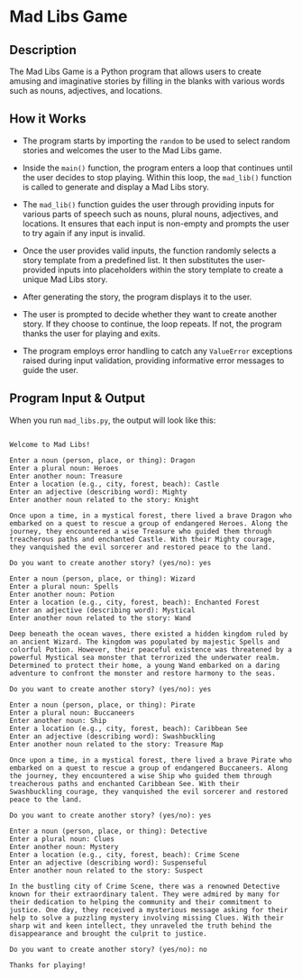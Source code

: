 # Mad Libs Game

## Description

The Mad Libs Game is a Python program that allows users to create amusing and imaginative stories by filling in the blanks with various words such as nouns, adjectives, and locations.

## How it Works

- The program starts by importing the `random` to be used to select random stories and welcomes the user to the Mad Libs game.

- Inside the `main()` function, the program enters a loop that continues until the user decides to stop playing. Within this loop, the `mad_lib()` function is called to generate and display a Mad Libs story.

- The `mad_lib()` function guides the user through providing inputs for various parts of speech such as nouns, plural nouns, adjectives, and locations. It ensures that each input is non-empty and prompts the user to try again if any input is invalid.

- Once the user provides valid inputs, the function randomly selects a story template from a predefined list. It then substitutes the user-provided inputs into placeholders within the story template to create a unique Mad Libs story.

- After generating the story, the program displays it to the user.

- The user is prompted to decide whether they want to create another story. If they choose to continue, the loop repeats. If not, the program thanks the user for playing and exits.

- The program employs error handling to catch any `ValueError` exceptions raised during input validation, providing informative error messages to guide the user.

## Program Input & Output

When you run `mad_libs.py`, the output will look like this:

```

Welcome to Mad Libs!

Enter a noun (person, place, or thing): Dragon
Enter a plural noun: Heroes
Enter another noun: Treasure
Enter a location (e.g., city, forest, beach): Castle
Enter an adjective (describing word): Mighty 
Enter another noun related to the story: Knight

Once upon a time, in a mystical forest, there lived a brave Dragon who embarked on a quest to rescue a group of endangered Heroes. Along the journey, they encountered a wise Treasure who guided them through treacherous paths and enchanted Castle. With their Mighty courage, they vanquished the evil sorcerer and restored peace to the land.

Do you want to create another story? (yes/no): yes

Enter a noun (person, place, or thing): Wizard
Enter a plural noun: Spells
Enter another noun: Potion
Enter a location (e.g., city, forest, beach): Enchanted Forest
Enter an adjective (describing word): Mystical
Enter another noun related to the story: Wand

Deep beneath the ocean waves, there existed a hidden kingdom ruled by an ancient Wizard. The kingdom was populated by majestic Spells and colorful Potion. However, their peaceful existence was threatened by a powerful Mystical sea monster that terrorized the underwater realm. Determined to protect their home, a young Wand embarked on a daring adventure to confront the monster and restore harmony to the seas.

Do you want to create another story? (yes/no): yes

Enter a noun (person, place, or thing): Pirate
Enter a plural noun: Buccaneers
Enter another noun: Ship
Enter a location (e.g., city, forest, beach): Caribbean See
Enter an adjective (describing word): Swashbuckling
Enter another noun related to the story: Treasure Map

Once upon a time, in a mystical forest, there lived a brave Pirate who embarked on a quest to rescue a group of endangered Buccaneers. Along the journey, they encountered a wise Ship who guided them through treacherous paths and enchanted Caribbean See. With their Swashbuckling courage, they vanquished the evil sorcerer and restored peace to the land.

Do you want to create another story? (yes/no): yes

Enter a noun (person, place, or thing): Detective
Enter a plural noun: Clues
Enter another noun: Mystery
Enter a location (e.g., city, forest, beach): Crime Scene
Enter an adjective (describing word): Suspenseful
Enter another noun related to the story: Suspect

In the bustling city of Crime Scene, there was a renowned Detective known for their extraordinary talent. They were admired by many for their dedication to helping the community and their commitment to justice. One day, they received a mysterious message asking for their help to solve a puzzling mystery involving missing Clues. With their sharp wit and keen intellect, they unraveled the truth behind the disappearance and brought the culprit to justice.

Do you want to create another story? (yes/no): no

Thanks for playing!
```